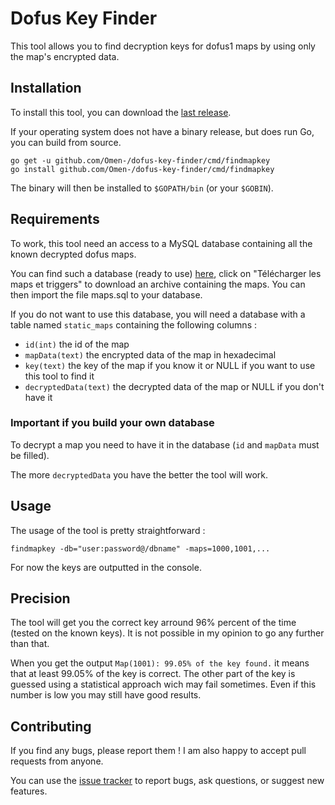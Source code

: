 # Dofus Key Finder

This tool allows you to find decryption keys for dofus1 maps by using only the map's encrypted data.

## Installation

To install this tool, you can download the [last release](https://github.com/Omen-/dofus-key-finder/releases).

If your operating system does not have a binary release, but does run Go, you can build from source.

```
go get -u github.com/Omen-/dofus-key-finder/cmd/findmapkey
go install github.com/Omen-/dofus-key-finder/cmd/findmapkey
```
The binary will then be installed to `$GOPATH/bin` (or your `$GOBIN`).

## Requirements

To work, this tool need an access to a MySQL database containing all the known decrypted dofus maps.

You can find such a database (ready to use) [here](http://www.swf-redirect.com/tools/tunnel/), click on "Télécharger les maps et triggers" to download an archive containing the maps. You can then import the file maps.sql to your database.

If you do not want to use this database, you will need a database with a table named `static_maps` containing the following columns :
+ `id(int)` the id of the map
+ `mapData(text)` the encrypted data of the map in hexadecimal
+ `key(text)` the key of the map if you know it or NULL if you want to use this tool to find it 
+ `decryptedData(text)` the decrypted data of the map  or NULL if you don't have it

### Important if you build your own database

To decrypt a map you need to have it in the database (`id` and `mapData` must be filled).

The more `decryptedData` you have the better the tool will work.

## Usage

The usage of the tool is pretty straightforward :
```
findmapkey -db="user:password@/dbname" -maps=1000,1001,...
```
For now the keys are outputted in the console.
## Precision

The tool will get you the correct key arround 96% percent of the time (tested on the known keys). It is not possible in my opinion to go any further than that.

When you get the output `Map(1001): 99.05% of the key found.` it means that at least 99.05% of the key is correct. The other part of the key is guessed using a statistical approach wich may fail sometimes. Even if this number is low you may still have good results.

## Contributing

If you find any bugs, please report them ! I am also happy to accept pull requests from anyone.

You can use the [issue tracker](https://github.com/Omen-/dofus-key-finder/issues) to report bugs, ask questions, or suggest new features.
